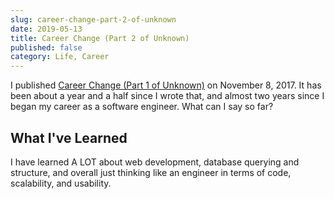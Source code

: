 ```yaml
---
slug: career-change-part-2-of-unknown
date: 2019-05-13
title: Career Change (Part 2 of Unknown)
published: false
category: Life, Career
---
```

I published <a href="https://www.susiejee.com/2017-11-08_career-change-part-1-of-unknown/" target="_blank">Career Change (Part 1 of Unknown)</a> on November 8, 2017. It has been about a year and a half since I wrote that, and almost two years since I began my career as a software engineer. What can I say so far? 


## What I've Learned


I have learned A LOT about web development, database querying and structure, and overall just thinking like an engineer in terms of code, scalability, and usability.